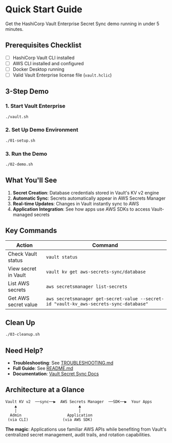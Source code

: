 # Quick Start Guide

Get the HashiCorp Vault Enterprise Secret Sync demo running in under 5 minutes.

## Prerequisites Checklist

- [ ] HashiCorp Vault CLI installed
- [ ] AWS CLI installed and configured
- [ ] Docker Desktop running
- [ ] Valid Vault Enterprise license file (`vault.hclic`)

## 3-Step Demo

### 1. Start Vault Enterprise
```bash
./vault.sh
```

### 2. Set Up Demo Environment
```bash
./01-setup.sh
```

### 3. Run the Demo
```bash
./02-demo.sh
```

## What You'll See

1. **Secret Creation**: Database credentials stored in Vault's KV v2 engine
2. **Automatic Sync**: Secrets automatically appear in AWS Secrets Manager
3. **Real-time Updates**: Changes in Vault instantly sync to AWS
4. **Application Integration**: See how apps use AWS SDKs to access Vault-managed secrets

## Key Commands

| Action | Command |
|--------|---------|
| Check Vault status | `vault status` |
| View secret in Vault | `vault kv get aws-secrets-sync/database` |
| List AWS secrets | `aws secretsmanager list-secrets` |
| Get AWS secret value | `aws secretsmanager get-secret-value --secret-id "vault-kv_aws-secrets-sync-database"` |

## Clean Up
```bash
./03-cleanup.sh
```

## Need Help?

- **Troubleshooting**: See [TROUBLESHOOTING.md](./TROUBLESHOOTING.md)
- **Full Guide**: See [README.md](./README.md)
- **Documentation**: [Vault Secret Sync Docs](https://developer.hashicorp.com/vault/docs/sync)

## Architecture at a Glance

```
Vault KV v2  ──sync──▶  AWS Secrets Manager  ──SDK──▶  Your Apps
    ▲                           ▲
    │                           │
  Admin                    Application
 (via CLI)               (via AWS SDK)
```

**The magic**: Applications use familiar AWS APIs while benefiting from Vault's centralized secret management, audit trails, and rotation capabilities. 